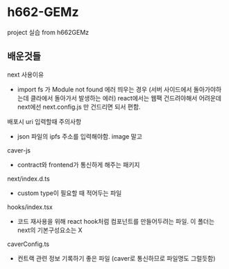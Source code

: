 # h662-GEMz

project 실습 from h662GEMz

## 배운것들

next 사용이유

- import fs 가 Module not found 에러 띄우는 경우 (서버 사이드에서 돌아가야하는데 클라에서 돌아가서 발생하는 에러) react에서는 웹팩 건드려야해서 어려운데 next에선 next.config.js 만 건드리면 되서 편함.

배포시 uri 입력할때 주의사항

- json 파일의 ipfs 주소를 입력해야함. image 말고

caver-js

- contract와 frontend가 통신하게 해주는 패키지

next/index.d.ts

- custom type이 필요할 때 적어두는 파일

hooks/index.tsx

- 코드 재사용을 위해 react hook처럼 컴포넌트를 만들어두려는 파일. 이 폴더는 next의 기본구성요소는 X

caverConfig.ts

- 컨트랙 관련 정보 기록하기 좋은 파일 (caver로 통신하므로 파일명도 그럴듯함)
